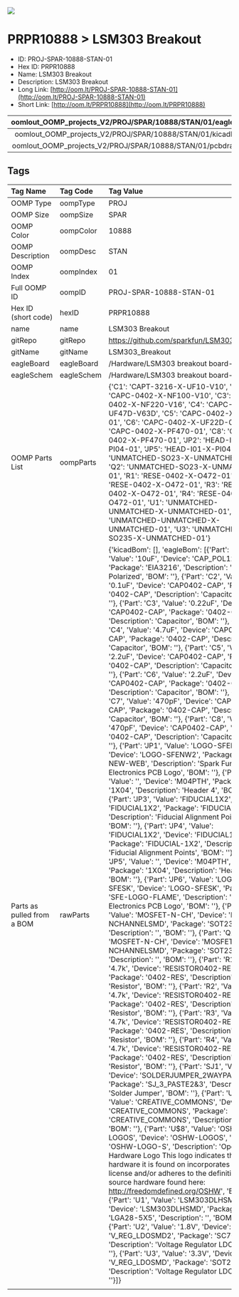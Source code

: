 


  
![][im]
# PRPR10888 > LSM303 Breakout

- ID: PROJ-SPAR-10888-STAN-01
- Hex ID: PRPR10888
- Name: LSM303 Breakout
- Description: LSM303 Breakout
- Long Link: [http://oom.lt/PROJ-SPAR-10888-STAN-01](http://oom.lt/PROJ-SPAR-10888-STAN-01)
- Short Link: [http://oom.lt/PRPR10888](http://oom.lt/PRPR10888)
  

|oomlout_OOMP_projects_V2/PROJ/SPAR/10888/STAN/01/eagleImage.png|oomlout_OOMP_projects_V2/PROJ/SPAR/10888/STAN/01/eagleSchemImage.png|oomlout_OOMP_projects_V2/PROJ/SPAR/10888/STAN/01/kicadPcb3dFront.png|oomlout_OOMP_projects_V2/PROJ/SPAR/10888/STAN/01/kicadPcb3dBack.png|
| :---: | :---: | :---: | :---: |
|oomlout_OOMP_projects_V2/PROJ/SPAR/10888/STAN/01/kicadPcb3d.png|oomlout_OOMP_projects_V2/PROJ/SPAR/10888/STAN/01/bomBack.png|oomlout_OOMP_projects_V2/PROJ/SPAR/10888/STAN/01/bomFront.png|oomlout_OOMP_projects_V2/PROJ/SPAR/10888/STAN/01/pcbdraw.svg|
|oomlout_OOMP_projects_V2/PROJ/SPAR/10888/STAN/01/pcbdrawBack.svg||||

## Tags
  

|Tag Name|Tag Code|Tag Value|
| :--- | :--- | :--- |
|OOMP Type|oompType|PROJ|
|OOMP Size|oompSize|SPAR|
|OOMP Color|oompColor|10888|
|OOMP Description|oompDesc|STAN|
|OOMP Index|oompIndex|01|
|Full OOMP ID|oompID|PROJ-SPAR-10888-STAN-01|
|Hex ID (short code)|hexID|PRPR10888|
|name|name|LSM303 Breakout|
|gitRepo|gitRepo|https://github.com/sparkfun/LSM303_Breakout|
|gitName|gitName|LSM303_Breakout|
|eagleBoard|eagleBoard|/Hardware/LSM303 breakout board-v12.brd|
|eagleSchem|eagleSchem|/Hardware/LSM303 breakout board-v12.sch|
|OOMP Parts List|oompParts|{'C1': 'CAPT-3216-X-UF10-V10', 'C2': 'CAPC-0402-X-NF100-V10', 'C3': 'CAPC-0402-X-NF220-V16', 'C4': 'CAPC-0402-X-UF47D-V63D', 'C5': 'CAPC-0402-X-UF22D-01', 'C6': 'CAPC-0402-X-UF22D-01', 'C7': 'CAPC-0402-X-PF470-01', 'C8': 'CAPC-0402-X-PF470-01', 'JP2': 'HEAD-I01-X-PI04-01', 'JP5': 'HEAD-I01-X-PI04-01', 'Q1': 'UNMATCHED-SO23-X-UNMATCHED-01', 'Q2': 'UNMATCHED-SO23-X-UNMATCHED-01', 'R1': 'RESE-0402-X-O472-01', 'R2': 'RESE-0402-X-O472-01', 'R3': 'RESE-0402-X-O472-01', 'R4': 'RESE-0402-X-O472-01', 'U1': 'UNMATCHED-UNMATCHED-X-UNMATCHED-01', 'U2': 'UNMATCHED-UNMATCHED-X-UNMATCHED-01', 'U3': 'UNMATCHED-SO235-X-UNMATCHED-01'}|
|Parts as pulled from a BOM|rawParts|{'kicadBom': [], 'eagleBom': [{'Part': 'C1', 'Value': '10uF', 'Device': 'CAP_POL1206', 'Package': 'EIA3216', 'Description': 'Capacitor Polarized', 'BOM': ''}, {'Part': 'C2', 'Value': '0.1uF', 'Device': 'CAP0402-CAP', 'Package': '0402-CAP', 'Description': 'Capacitor', 'BOM': ''}, {'Part': 'C3', 'Value': '0.22uF', 'Device': 'CAP0402-CAP', 'Package': '0402-CAP', 'Description': 'Capacitor', 'BOM': ''}, {'Part': 'C4', 'Value': '4.7uF', 'Device': 'CAP0402-CAP', 'Package': '0402-CAP', 'Description': 'Capacitor', 'BOM': ''}, {'Part': 'C5', 'Value': '2.2uF', 'Device': 'CAP0402-CAP', 'Package': '0402-CAP', 'Description': 'Capacitor', 'BOM': ''}, {'Part': 'C6', 'Value': '2.2uF', 'Device': 'CAP0402-CAP', 'Package': '0402-CAP', 'Description': 'Capacitor', 'BOM': ''}, {'Part': 'C7', 'Value': '470pF', 'Device': 'CAP0402-CAP', 'Package': '0402-CAP', 'Description': 'Capacitor', 'BOM': ''}, {'Part': 'C8', 'Value': '470pF', 'Device': 'CAP0402-CAP', 'Package': '0402-CAP', 'Description': 'Capacitor', 'BOM': ''}, {'Part': 'JP1', 'Value': 'LOGO-SFENW2', 'Device': 'LOGO-SFENW2', 'Package': 'SFE-NEW-WEB', 'Description': 'Spark Fun Electronics PCB Logo', 'BOM': ''}, {'Part': 'JP2', 'Value': '', 'Device': 'M04PTH', 'Package': '1X04', 'Description': 'Header 4', 'BOM': ''}, {'Part': 'JP3', 'Value': 'FIDUCIAL1X2', 'Device': 'FIDUCIAL1X2', 'Package': 'FIDUCIAL-1X2', 'Description': 'Fiducial Alignment Points', 'BOM': ''}, {'Part': 'JP4', 'Value': 'FIDUCIAL1X2', 'Device': 'FIDUCIAL1X2', 'Package': 'FIDUCIAL-1X2', 'Description': 'Fiducial Alignment Points', 'BOM': ''}, {'Part': 'JP5', 'Value': '', 'Device': 'M04PTH', 'Package': '1X04', 'Description': 'Header 4', 'BOM': ''}, {'Part': 'JP6', 'Value': 'LOGO-SFESK', 'Device': 'LOGO-SFESK', 'Package': 'SFE-LOGO-FLAME', 'Description': 'Spark Fun Electronics PCB Logo', 'BOM': ''}, {'Part': 'Q1', 'Value': 'MOSFET-N-CH', 'Device': 'MOSFET-NCHANNELSMD', 'Package': 'SOT23-3', 'Description': '', 'BOM': ''}, {'Part': 'Q2', 'Value': 'MOSFET-N-CH', 'Device': 'MOSFET-NCHANNELSMD', 'Package': 'SOT23-3', 'Description': '', 'BOM': ''}, {'Part': 'R1', 'Value': '4.7k', 'Device': 'RESISTOR0402-RES', 'Package': '0402-RES', 'Description': 'Resistor', 'BOM': ''}, {'Part': 'R2', 'Value': '4.7k', 'Device': 'RESISTOR0402-RES', 'Package': '0402-RES', 'Description': 'Resistor', 'BOM': ''}, {'Part': 'R3', 'Value': '4.7k', 'Device': 'RESISTOR0402-RES', 'Package': '0402-RES', 'Description': 'Resistor', 'BOM': ''}, {'Part': 'R4', 'Value': '4.7k', 'Device': 'RESISTOR0402-RES', 'Package': '0402-RES', 'Description': 'Resistor', 'BOM': ''}, {'Part': 'SJ1', 'Value': '', 'Device': 'SOLDERJUMPER_2WAYPASTE2&3', 'Package': 'SJ_3_PASTE2&3', 'Description': 'Solder Jumper', 'BOM': ''}, {'Part': 'U$5', 'Value': 'CREATIVE_COMMONS', 'Device': 'CREATIVE_COMMONS', 'Package': 'CREATIVE_COMMONS', 'Description': '', 'BOM': ''}, {'Part': 'U$8', 'Value': 'OSHW-LOGOS', 'Device': 'OSHW-LOGOS', 'Package': 'OSHW-LOGO-S', 'Description': 'Open Source Hardware Logo This logo indicates the piece of hardware it is found on incorporates a OSHW license and/or adheres to the definition of open source hardware found here: http://freedomdefined.org/OSHW', 'BOM': ''}, {'Part': 'U1', 'Value': 'LSM303DLHSMD', 'Device': 'LSM303DLHSMD', 'Package': 'LGA28-5X5', 'Description': '', 'BOM': ''}, {'Part': 'U2', 'Value': '1.8V', 'Device': 'V_REG_LDOSMD2', 'Package': 'SC70', 'Description': 'Voltage Regulator LDO', 'BOM': ''}, {'Part': 'U3', 'Value': '3.3V', 'Device': 'V_REG_LDOSMD', 'Package': 'SOT23-5', 'Description': 'Voltage Regulator LDO', 'BOM': ''}]}|
||||



[im]: PROJ/SPAR/10888/STAN/01/kicadPcb3d_450.png
